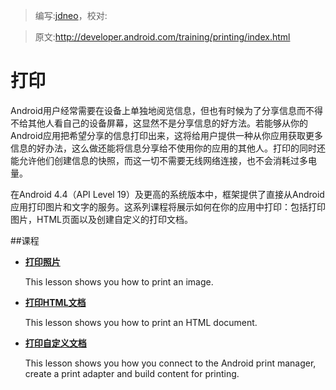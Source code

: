 > 编写:[jdneo](https://github.com/jdneo)，校对:

> 原文:<http://developer.android.com/training/printing/index.html>

# 打印

Android用户经常需要在设备上单独地阅览信息，但也有时候为了分享信息而不得不给其他人看自己的设备屏幕，这显然不是分享信息的好方法。若能够从你的Android应用把希望分享的信息打印出来，这将给用户提供一种从你应用获取更多信息的好办法，这么做还能将信息分享给不使用你的应用的其他人。打印的同时还能允许他们创建信息的快照，而这一切不需要无线网络连接，也不会消耗过多电量。

在Android 4.4（API Level 19）及更高的系统版本中，框架提供了直接从Android应用打印图片和文字的服务。这系列课程将展示如何在你的应用中打印：包括打印图片，HTML页面以及创建自定义的打印文档。

##课程

* [**打印照片**](photos.html)

  This lesson shows you how to print an image.


* [**打印HTML文档**](html-docs.html)

  This lesson shows you how to print an HTML document.


* [**打印自定义文档**](custom-docs.html)

  This lesson shows you how you connect to the Android print manager, create a print adapter and build content for printing.

